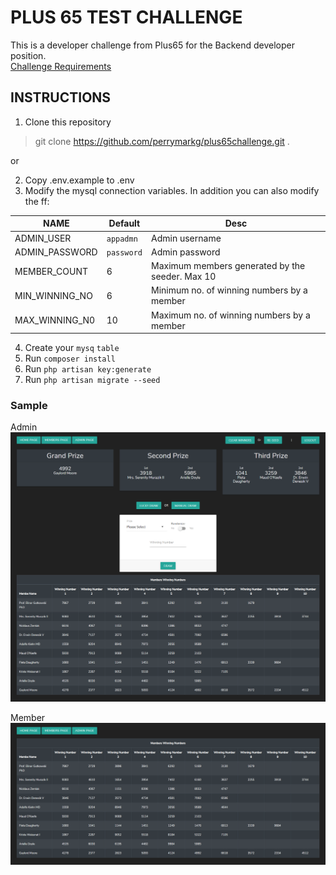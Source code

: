 # PLUS 65 TEST CHALLENGE

This is a developer challenge from Plus65 for the Backend developer position.  
[Challenge Requirements](https://drive.google.com/open?id=0ByoKs7KHMtLyeEdrcG5yMnRjUWg5eTlLMUdPbWl0SWxUMVFZ)

## INSTRUCTIONS

1. Clone this repository

> git clone https://github.com/perrymarkg/plus65challenge.git .  

or

> 

2. Copy .env.example to .env
3. Modify the mysql connection variables. In addition you can also modify the ff:

| NAME | Default | Desc |
| ---- | ---- | --- |
| ADMIN_USER | `appadmn` | Admin username
| ADMIN_PASSWORD | `password` | Admin password
| MEMBER_COUNT | 6 | Maximum members generated by the seeder. Max 10
| MIN_WINNING_NO | 6 | Minimum no. of winning numbers by a member
| MAX_WINNING_N0 | 10 | Maximum no. of winning numbers by a member

4. Create your `mysq` `table`
5. Run `composer install`
6. Run `php artisan key:generate`
5. Run `php artisan migrate --seed`

### Sample

Admin  
![Admin](screens/admin.png)  

Member  
![Member](screens/member.png)  

